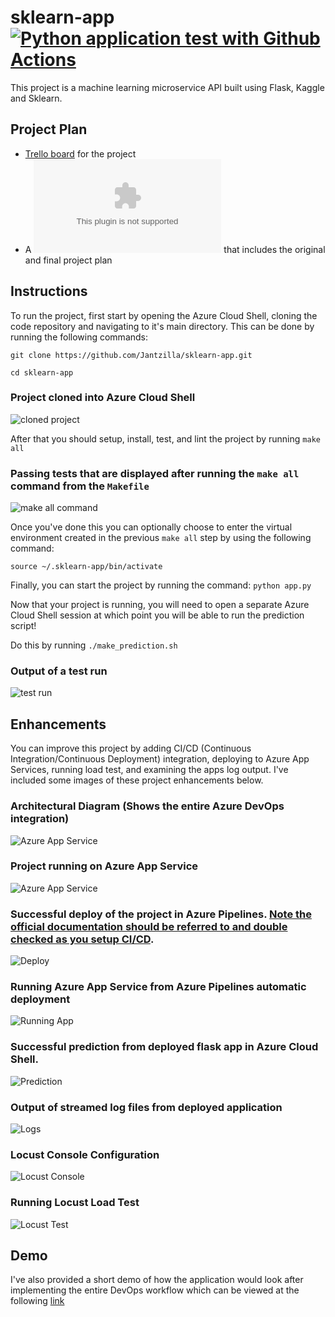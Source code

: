 # sklearn-app [![Python application test with Github Actions](https://github.com/Jantzilla/sklearn-app/actions/workflows/python-app.yml/badge.svg)](https://github.com/Jantzilla/sklearn-app/actions/workflows/python-app.yml)

This project is a machine learning microservice API built using Flask, Kaggle and Sklearn.

## Project Plan

* [Trello board](https://trello.com/b/lRBevUqu/sklearn-app) for the project
* A ![spreadsheet](/Sklearn%20Project%20Plan.xlsx) that includes the original and final project plan

## Instructions

To run the project, first start by opening the Azure Cloud Shell, cloning the code repository and navigating to it's main directory. This can be done by running the following commands:

`git clone https://github.com/Jantzilla/sklearn-app.git`

`cd sklearn-app`

### Project cloned into Azure Cloud Shell
![cloned project](/screenshots/ssh-git-clone.png)

After that you should setup, install, test, and lint the project by running `make all`

### Passing tests that are displayed after running the `make all` command from the `Makefile`
![make all command](/screenshots/make-all.png)

Once you've done this you can optionally choose to enter the virtual environment created in the previous `make all` step by using the following command:

`source ~/.sklearn-app/bin/activate`

Finally, you can start the project by running the command: `python app.py`

Now that your project is running, you will need to open a separate Azure Cloud Shell session at which point you will be able to run the prediction script! 

Do this by running  `./make_prediction.sh`

### Output of a test run
![test run](/screenshots/test-run.png)

## Enhancements

You can improve this project by adding CI/CD (Continuous Integration/Continuous Deployment) integration, deploying to Azure App Services, running load test, and examining the apps log output. I've included some images of these project enhancements below.

### Architectural Diagram (Shows the entire Azure DevOps integration)
![Azure App Service](/udacity-architecture-diagram.png)

### Project running on Azure App Service
![Azure App Service](/screenshots/azure-app-services.png)

### Successful deploy of the project in Azure Pipelines.  [Note the official documentation should be referred to and double checked as you setup CI/CD](https://docs.microsoft.com/en-us/azure/devops/pipelines/ecosystems/python-webapp?view=azure-devops).
![Deploy](/screenshots/azure-deploy.png)

### Running Azure App Service from Azure Pipelines automatic deployment
![Running App](/screenshots/running-azure-app.png)

### Successful prediction from deployed flask app in Azure Cloud Shell.
![Prediction](/screenshots/azure-app-services-prediction.png)

### Output of streamed log files from deployed application
![Logs](/screenshots/app-logs.png)

### Locust Console Configuration
![Locust Console](/screenshots/locust-console-start.png)

### Running Locust Load Test
![Locust Test](/screenshots/locust-load-test.png)

## Demo

I've also provided a short demo of how the application would look after implementing the entire DevOps workflow which can be viewed at the following [link](https://youtu.be/lzZCmYEWvMw)


